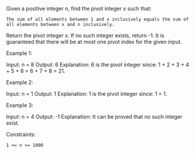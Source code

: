 Given a positive integer n, find the pivot integer x such that:

    The sum of all elements between 1 and x inclusively equals the sum of all elements between x and n inclusively.

Return the pivot integer x. If no such integer exists, return -1. It is guaranteed that there will be at most one pivot index for the given input.

Example 1:

Input: n = 8
Output: 6
Explanation: 6 is the pivot integer since: 1 + 2 + 3 + 4 + 5 + 6 = 6 + 7 + 8 = 21.

Example 2:

Input: n = 1
Output: 1
Explanation: 1 is the pivot integer since: 1 = 1.

Example 3:

Input: n = 4
Output: -1
Explanation: It can be proved that no such integer exist.

Constraints:

    1 <= n <= 1000
